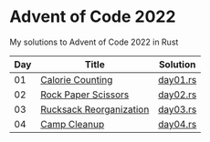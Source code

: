 # Advent of Code 2022

My solutions to Advent of Code 2022 in Rust

| Day | Title                                                          | Solution                           |
| --- | -------------------------------------------------------------- | ---------------------------------- |
| 01  | [Calorie Counting](https://adventofcode.com/2022/day/1)        | [day01.rs](src/solutions/day01.rs) |
| 02  | [Rock Paper Scissors](https://adventofcode.com/2022/day/2)     | [day02.rs](src/solutions/day02.rs) |
| 03  | [Rucksack Reorganization](https://adventofcode.com/2022/day/3) | [day03.rs](src/solutions/day03.rs) |
| 04  | [Camp Cleanup](https://adventofcode.com/2022/day/4)            | [day04.rs](src/solutions/day04.rs) |
